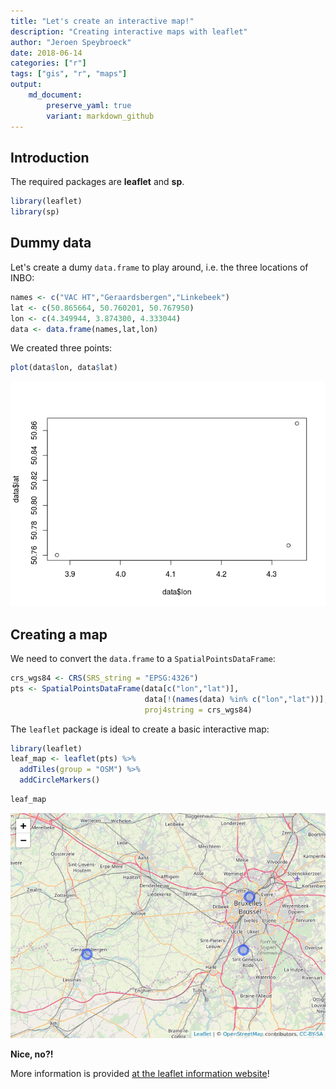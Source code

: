 ```yaml
---
title: "Let's create an interactive map!"
description: "Creating interactive maps with leaflet"
author: "Jeroen Speybroeck"
date: 2018-06-14
categories: ["r"]
tags: ["gis", "r", "maps"]
output: 
    md_document:
        preserve_yaml: true
        variant: markdown_github
---
```


Introduction
------------

The required packages are **leaflet** and **sp**.

``` r
library(leaflet)
library(sp)
```

Dummy data
----------

Let's create a dumy `data.frame` to play around, i.e. the three locations of INBO:

``` r
names <- c("VAC HT","Geraardsbergen","Linkebeek")
lat <- c(50.865664, 50.760201, 50.767950)
lon <- c(4.349944, 3.874300, 4.333044)
data <- data.frame(names,lat,lon)
```

We created three points:

``` r
plot(data$lon, data$lat)
```

![](index_files/figure-markdown_github/unnamed-chunk-3-1.png)

Creating a map
--------------

We need to convert the `data.frame` to a `SpatialPointsDataFrame`:

``` r
crs_wgs84 <- CRS(SRS_string = "EPSG:4326")
pts <- SpatialPointsDataFrame(data[c("lon","lat")], 
                              data[!(names(data) %in% c("lon","lat"))],
                              proj4string = crs_wgs84)
```

The `leaflet` package is ideal to create a basic interactive map:

``` r
library(leaflet)
leaf_map <- leaflet(pts) %>% 
  addTiles(group = "OSM") %>%
  addCircleMarkers()
```

``` r
leaf_map
```

![](index_files/figure-markdown_github/unnamed-chunk-6-1.png)

**Nice, no?!**

More information is provided [at the leaflet information website](https://rstudio.github.io/leaflet/)!
